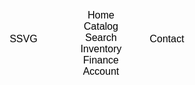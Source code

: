 <style>
  
  @import url('https://fonts.googleapis.com/css2?family=Kanit&display=swap');

  * {
    box-sizing: border-box;
    margin: 0;
    padding: 0;
  }

  li, a, button {
      font-family: "Kanit", sans-serif;
      font-weight: 500;
      font-size: 16px;
      color:black;
      text-decoration: none;
  }

  header {
      display: flex;
      justify-content: space-between;
      align-items: center;
      padding: 30px 10%;
  }

  .logo {
      cursor: pointer;
  }

  .nav_links {
      list-style: none;
  }

  .nav_links li {
      display: inline-block;
      padding: 0px 20px;
  }

  .nav_links li a {
      transition: all 0.3s ease 0s;
  }

  .nav_links li a:hover {
      color:white;
  }

  button {
      padding: 9px 25px;
      background-color: transparent;
      border: none;
      border-radius: 50px;
      cursor: pointer;
      transition: all 0.3s ease 0s;
  }

  button:hover {
      color: white;
  }

  body {
      height: 500px;
      background-position: center;
      background-repeat: no-repeat;
      background-size: cover;
      position: relative; 
      background-image: url("/images/carbackground.png");
  }

</style>

<html>
  <body>
    <header>

  <button class="logo">SSVG</button>
      <nav> 
       <ul class="nav_links">
          <li> <a href="/home">Home</a></li>
          <li> <a href="/catalog">Catalog</a></li>
          <li> <a href="/activities">Search Inventory</a></li>
          <li> <a href="/finance">Finance</a></li>
          <li> <a href="/owners">Account</a></li>
        </ul>
      </nav> 
        <a href="#"><button>Contact</button></a>
    </header>

  </body>
</html>
